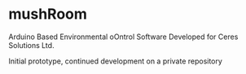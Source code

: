 # mushRoom
Arduino Based Environmental oOntrol Software Developed for Ceres Solutions Ltd. 

Initial prototype, continued development on a private repository
